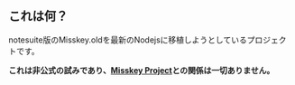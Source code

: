 ## これは何？
notesuite版のMisskey.oldを最新のNodejsに移植しようとしているプロジェクトです。

**これは非公式の試みであり、[Misskey Project](https://github.com/misskey-dev)との関係は一切ありません。**
